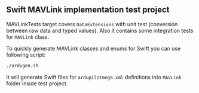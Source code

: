 ## Swift MAVLink implementation test project ##

MAVLinkTests target covers `DataExtensions` with unit test (conversion between raw data and typed values). Also it contains some integration tests for `MAVLink` class.

To quickly generate MAVLink classes and enums for Swift you can use following script:

```bash
./ardugen.sh
```
It will generate Swift files for `ardupilotmega.xml` definitions into `MAVLink` folder inside test project.